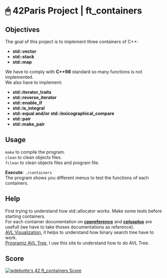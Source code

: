 # 🖱 42Paris Project | ft_containers

## Objectives

The goal of this project is to implement three containers of C++:  
- **std::vector**  
- **std::stack**  
- **std::map**  

We have to comply with **C++98** standard so many functions is not implemented.  
We also have to implement:  
- **std::iterator_traits**  
- **std::reverse_iterator**  
- **std::enable_if**  
- **std::is_integral**  
- **std::equal and/or std::lexicographical_compare**  
- **std::pair**  
- **std::make_pair**  

## Usage

`make` to compile the program.  
`clean` to clean objects files.  
`fclean` to clean objects files and program file.  

**Execute**: `./containers`  
The program shows you different menus to test the functions of each containers.  

## Help

First trying to understand how std::allocator works. Make some tests before starting containers.  
For each container documentation on **[cppreference](https://en.cppreference.com/w/)** and **[cplusplus](https://cplusplus.com/)** are usefull (we have to take thoses documentations as reference).  
[AVL Visualization](https://www.cs.usfca.edu/~galles/visualization/AVLtree.html), it helps to understand how binary search tree have to work.  
[Programiz AVL Tree](https://www.programiz.com/dsa/avl-tree), I use this site to understand how to do AVL Tree.

## Score

[![wdebotte's 42 ft_containers Score](https://badge42.vercel.app/api/v2/cl2zu1sil002509mf9zd91hy6/project/2884410)](https://github.com/JaeSeoKim/badge42)

